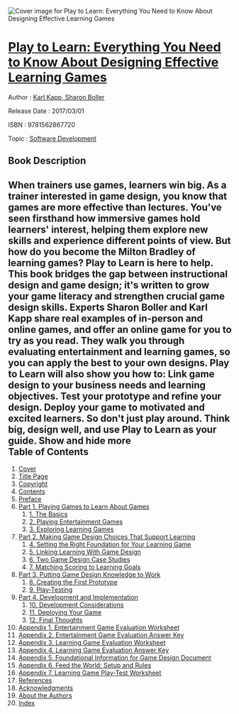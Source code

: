 ![Cover image for Play to Learn: Everything You Need to Know About Designing Effective Learning Games](https://imgdetail.ebookreading.net/cover/cover/20200215/EB9781562867720.jpg)

[Play to Learn: Everything You Need to Know About Designing Effective Learning Games](https://ebookreading.net/view/book/Play+to+Learn%3A+Everything+You+Need+to+Know+About+Designing+Effective+Learning+Games-EB9781562867720_1.html "Play to Learn: Everything You Need to Know About Designing Effective Learning Games")
====================================================================================================================

Author : [Karl Kapp](https://ebookreading.net/search/author/Karl+Kapp),[ Sharon Boller](https://ebookreading.net/search/author/+Sharon+Boller)

Release Date : 2017/03/01

ISBN : 9781562867720

Topic : [Software Development](https://ebookreading.net/search/category/software-development)

Book Description
-----------------

 When trainers use games, learners win big.  As a trainer interested in game design, you know that games are more effective than lectures. You've seen firsthand how immersive games hold learners' interest, helping them explore new skills and experience different points of view.   But how do you become the Milton Bradley of learning games? Play to Learn is here to help.   This book bridges the gap between instructional design and game design; it's written to grow your game literacy and strengthen crucial game design skills. Experts Sharon Boller and Karl Kapp share real examples of in-person and online games, and offer an online game for you to try as you read. They walk you through evaluating entertainment and learning games, so you can apply the best to your own designs.   Play to Learn will also show you how to:  Link game design to your business needs and learning objectives. Test your prototype and refine your design. Deploy your game to motivated and excited learners. So don't just play around. Think big, design well, and use Play to Learn as your guide.        Show and hide more                
Table of Contents
-----------------

1. [Cover](https://ebookreading.net/view/book/Play+to+Learn%3A+Everything+You+Need+to+Know+About+Designing+Effective+Learning+Games-EB9781562867720_1.html)
1. [Title Page](https://ebookreading.net/view/book/Play+to+Learn%3A+Everything+You+Need+to+Know+About+Designing+Effective+Learning+Games-EB9781562867720_2.html)
1. [Copyright](https://ebookreading.net/view/book/Play+to+Learn%3A+Everything+You+Need+to+Know+About+Designing+Effective+Learning+Games-EB9781562867720_3.html)
1. [Contents](https://ebookreading.net/view/book/Play+to+Learn%3A+Everything+You+Need+to+Know+About+Designing+Effective+Learning+Games-EB9781562867720_4.html)
1. [Preface](https://ebookreading.net/view/book/Play+to+Learn%3A+Everything+You+Need+to+Know+About+Designing+Effective+Learning+Games-EB9781562867720_5.html)
1. [Part 1. Playing Games to Learn About Games](https://ebookreading.net/view/book/Play+to+Learn%3A+Everything+You+Need+to+Know+About+Designing+Effective+Learning+Games-EB9781562867720_6.html)
    1. [1. The Basics](https://ebookreading.net/view/book/Play+to+Learn%3A+Everything+You+Need+to+Know+About+Designing+Effective+Learning+Games-EB9781562867720_7.html)
    1. [2. Playing Entertainment Games](https://ebookreading.net/view/book/Play+to+Learn%3A+Everything+You+Need+to+Know+About+Designing+Effective+Learning+Games-EB9781562867720_8.html)
    1. [3. Exploring Learning Games](https://ebookreading.net/view/book/Play+to+Learn%3A+Everything+You+Need+to+Know+About+Designing+Effective+Learning+Games-EB9781562867720_9.html)
1. [Part 2. Making Game Design Choices That Support Learning](https://ebookreading.net/view/book/Play+to+Learn%3A+Everything+You+Need+to+Know+About+Designing+Effective+Learning+Games-EB9781562867720_10.html)
    1. [4. Setting the Right Foundation for Your Learning Game](https://ebookreading.net/view/book/Play+to+Learn%3A+Everything+You+Need+to+Know+About+Designing+Effective+Learning+Games-EB9781562867720_11.html)
    1. [5. Linking Learning With Game Design](https://ebookreading.net/view/book/Play+to+Learn%3A+Everything+You+Need+to+Know+About+Designing+Effective+Learning+Games-EB9781562867720_12.html)
    1. [6. Two Game Design Case Studies](https://ebookreading.net/view/book/Play+to+Learn%3A+Everything+You+Need+to+Know+About+Designing+Effective+Learning+Games-EB9781562867720_13.html)
    1. [7. Matching Scoring to Learning Goals](https://ebookreading.net/view/book/Play+to+Learn%3A+Everything+You+Need+to+Know+About+Designing+Effective+Learning+Games-EB9781562867720_14.html)
1. [Part 3. Putting Game Design Knowledge to Work](https://ebookreading.net/view/book/Play+to+Learn%3A+Everything+You+Need+to+Know+About+Designing+Effective+Learning+Games-EB9781562867720_15.html)
    1. [8. Creating the First Prototype](https://ebookreading.net/view/book/Play+to+Learn%3A+Everything+You+Need+to+Know+About+Designing+Effective+Learning+Games-EB9781562867720_16.html)
    1. [9. Play-Testing](https://ebookreading.net/view/book/Play+to+Learn%3A+Everything+You+Need+to+Know+About+Designing+Effective+Learning+Games-EB9781562867720_17.html)
1. [Part 4. Development and Implementation](https://ebookreading.net/view/book/Play+to+Learn%3A+Everything+You+Need+to+Know+About+Designing+Effective+Learning+Games-EB9781562867720_18.html)
    1. [10. Development Considerations](https://ebookreading.net/view/book/Play+to+Learn%3A+Everything+You+Need+to+Know+About+Designing+Effective+Learning+Games-EB9781562867720_19.html)
    1. [11. Deploying Your Game](https://ebookreading.net/view/book/Play+to+Learn%3A+Everything+You+Need+to+Know+About+Designing+Effective+Learning+Games-EB9781562867720_20.html)
    1. [12. Final Thoughts](https://ebookreading.net/view/book/Play+to+Learn%3A+Everything+You+Need+to+Know+About+Designing+Effective+Learning+Games-EB9781562867720_21.html)
1. [Appendix 1. Entertainment Game Evaluation Worksheet](https://ebookreading.net/view/book/Play+to+Learn%3A+Everything+You+Need+to+Know+About+Designing+Effective+Learning+Games-EB9781562867720_22.html)
1. [Appendix 2. Entertainment Game Evaluation Answer Key](https://ebookreading.net/view/book/Play+to+Learn%3A+Everything+You+Need+to+Know+About+Designing+Effective+Learning+Games-EB9781562867720_23.html)
1. [Appendix 3. Learning Game Evaluation Worksheet](https://ebookreading.net/view/book/Play+to+Learn%3A+Everything+You+Need+to+Know+About+Designing+Effective+Learning+Games-EB9781562867720_24.html)
1. [Appendix 4. Learning Game Evaluation Answer Key](https://ebookreading.net/view/book/Play+to+Learn%3A+Everything+You+Need+to+Know+About+Designing+Effective+Learning+Games-EB9781562867720_25.html)
1. [Appendix 5. Foundational Information for Game Design Document](https://ebookreading.net/view/book/Play+to+Learn%3A+Everything+You+Need+to+Know+About+Designing+Effective+Learning+Games-EB9781562867720_26.html)
1. [Appendix 6. Feed the World: Setup and Rules](https://ebookreading.net/view/book/Play+to+Learn%3A+Everything+You+Need+to+Know+About+Designing+Effective+Learning+Games-EB9781562867720_27.html)
1. [Appendix 7. Learning Game Play-Test Worksheet](https://ebookreading.net/view/book/Play+to+Learn%3A+Everything+You+Need+to+Know+About+Designing+Effective+Learning+Games-EB9781562867720_28.html)
1. [References](https://ebookreading.net/view/book/Play+to+Learn%3A+Everything+You+Need+to+Know+About+Designing+Effective+Learning+Games-EB9781562867720_29.html)
1. [Acknowledgments](https://ebookreading.net/view/book/Play+to+Learn%3A+Everything+You+Need+to+Know+About+Designing+Effective+Learning+Games-EB9781562867720_30.html)
1. [About the Authors](https://ebookreading.net/view/book/Play+to+Learn%3A+Everything+You+Need+to+Know+About+Designing+Effective+Learning+Games-EB9781562867720_31.html)
1. [Index](https://ebookreading.net/view/book/Play+to+Learn%3A+Everything+You+Need+to+Know+About+Designing+Effective+Learning+Games-EB9781562867720_32.html)
